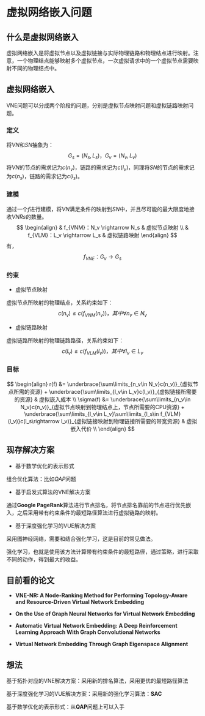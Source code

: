 # 虚拟网络嵌入问题

## 什么是虚拟网络嵌入

虚拟网络嵌入是将虚拟节点以及虚拟链接与实际物理链路和物理结点进行映射。注意，一个物理结点能够映射多个虚拟节点，一次虚拟请求中的一个虚拟节点需要映射不同的物理结点中。

## 虚拟网络嵌入

VNE问题可以分成两个阶段的问题，分别是虚拟节点映射问题和虚拟链路映射问题。

### 定义

将$VN$和$SN$抽象为：
$$
G_s=(N_s,L_s)，G_v = (N_v,L_v)
$$
将$VN$的节点的需求记为$c({n_v})$，链路的需求记为$c({l_v})$，同理将$SN$的节点的需求记为$c({n_s})$，链路的需求记为$c({l_s})$。

### 建模

通过一个$f$进行建模，将$VN$满足条件的映射到$SN$中，并且尽可能的最大限度地接收$VNRs$的数量。
$$
\begin{align}
& f_{VNM}：N_v \rightarrow N_s & 虚拟节点映射 \\
& f_{VLM}：L_v \rightarrow L_s & 虚拟链路映射
\end{align}
$$
有，
$$
f_{VNE}：G_v \rightarrow G_s
$$

### 约束

* 虚拟节点映射

虚拟节点所映射的物理结点，关系约束如下：
$$
c(n_v) \le c(f_{VNM}(n_v))，其中\forall n_v \in N_v
$$

* 虚拟链路映射

虚拟链路所映射的物理链路路径，关系约束如下：
$$
c(l_v) \le c(f_{VLM}(l_v))，其中\forall l_v \in L_v
$$

### 目标

$$
\begin{align}
r(f) &= \underbrace{\sum\limits_{n_v\in N_v}c(n_v)}_{虚拟节点所需的资源} +
\underbrace{\sum\limits_{l_v\in L_v}c(l_v)}_{虚拟链接所需要的资源} & 虚拟嵌入成本 \\
\sigma(f) &= \underbrace{\sum\limits_{n_v\in N_v}c(n_v)}_{虚拟节点映射到物理结点上，节点所需要的CPU资源} + 
\underbrace{\sum\limits_{l_v\in L_v}\sum\limits_{l_s\in f_{VLM}(l_v)}c(l_s\rightarrow l_v)}_{虚拟链接映射到物理链接所需要的带宽资源} & 虚拟嵌入代价 \\
\end{align}
$$

## 现存解决方案

* 基于数学优化的表示形式

组合优化算法：比如$QAP$问题

* 基于启发式算法的VNE解决方案

通过**Google PageRank**算法进行节点排名，将节点排名靠前的节点进行优先嵌入，之后采用带有约束条件的最短路径算法进行虚拟链路的映射。

* 基于深度强化学习的VUE解决方案

采用图神经网络，需要和结合强化学习，这是目前的常见做法。

强化学习，也就是使用该方法计算带有约束条件的最短路径，通过策略，进行采取不同的动作，得到最大的收益。

## 目前看的论文

* **VNE-NR: A Node-Ranking Method for Performing Topology-Aware and Resource-Driven Virtual Network Embedding**  
* **On the Use of Graph Neural Networks for Virtual Network Embedding** 
* **Automatic Virtual Network Embedding: A Deep Reinforcement Learning Approach With Graph Convolutional Networks**

* **Virtual Network Embedding Through Graph Eigenspace Alignment**  

## 想法

基于拓扑对应的VNE解决方案：采用新的排名算法，采用更优的最短路径算法

基于深度强化学习的VUE解决方案：采用新的强化学习算法：**SAC**

基于数学优化的表示形式：从**QAP**问题上可以入手

